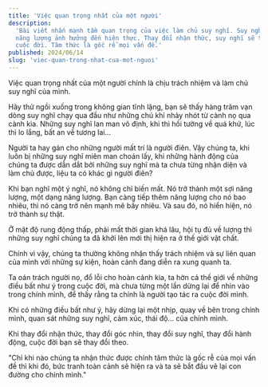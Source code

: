 ```yaml
---
title: 'Việc quan trọng nhất của một người'
description:
  'Bài viết nhấn mạnh tầm quan trọng của việc làm chủ suy nghĩ. Suy nghĩ tạo ra
  năng lượng ảnh hưởng đến hiện thực. Thay đổi nhận thức, suy nghĩ sẽ thay đổi
  cuộc đời. Tâm thức là gốc rễ mọi vấn đề.'
published: 2024/06/14
slug: 'viec-quan-trong-nhat-cua-mot-nguoi'
---
```


Việc quan trọng nhất của một người chính là chịu trách nhiệm và làm chủ suy nghĩ
của mình.

Hãy thử ngồi xuống trong không gian tĩnh lặng, bạn sẽ thấy hàng trăm vạn dòng
suy nghĩ chạy qua đầu như những chú khỉ nhảy nhót từ cành nọ qua cành kia. Những
suy nghĩ lan man vô định, khi thì hồi tưởng về quá khứ, lúc thì lo lắng, bất an
về tương lai...

Người ta hay gán cho những người mất trí là người điên. Vậy chúng ta, khi luôn
bị những suy nghĩ miên man choán lấy, khi những hành động của chúng ta được dẫn
dắt bởi những suy nghĩ mà ta chưa từng nhận diện và làm chủ được, liệu ta có
khác gì người điên?

Khi bạn nghĩ một ý nghĩ, nó không chỉ biến mất. Nó trở thành một sợi năng lượng,
một dạng năng lượng. Bạn càng tiếp thêm năng lượng cho nó bao nhiêu, thì nó càng
trở nên mạnh mẽ bấy nhiêu. Và sau đó, nó hiển hiện, nó trở thành sự thật.

Ở mật độ rung động thấp, phải mất thời gian khá lâu, hội tụ đủ về lượng thì
những suy nghĩ chúng ta đã khởi lên mới thị hiện ra ở thế giới vật chất.

Chính vì vậy, chúng ta thường không nhận thấy trách nhiệm và sự liên quan của
mình với những sự kiện, hoàn cảnh đang diễn ra xung quanh ta.

Ta oán trách người nọ, đổ lỗi cho hoàn cảnh kia, ta hờn cả thế giới về những
điều bất như ý trong cuộc đời, mà chưa từng một lần dừng lại để nhìn vào trong
chính mình, để thấy rằng ta chính là người tạo tác ra cuộc đời mình.

Khi có những điều bất như ý, hãy dừng lại một nhịp, quay về bên trong chính
mình, quan sát những suy nghĩ, cảm xúc, thái độ... của chính mình.

Khi thay đổi nhận thức, thay đổi góc nhìn, thay đổi suy nghĩ, thay đổi hành
động, cuộc đời bạn sẽ thay đổi theo.

"Chỉ khi nào chúng ta nhận thức được chính tâm thức là gốc rễ của mọi vấn đề thì
khi đó, bức tranh toàn cảnh sẽ hiện ra và ta sẽ bắt đầu vẽ lại con đường cho
chính mình."
